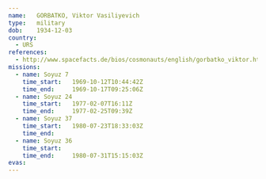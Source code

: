 ```yaml
---
name:	GORBATKO, Viktor Vasiliyevich
type:	military
dob:	1934-12-03
country:
  - URS
references:
  - http://www.spacefacts.de/bios/cosmonauts/english/gorbatko_viktor.htm
missions:
  - name: Soyuz 7
    time_start:   1969-10-12T10:44:42Z
    time_end:     1969-10-17T09:25:06Z
  - name: Soyuz 24
    time_start:   1977-02-07T16:11Z
    time_end:     1977-02-25T09:39Z
  - name: Soyuz 37
    time_start:   1980-07-23T18:33:03Z
    time_end:     
  - name: Soyuz 36
    time_start:   
    time_end:     1980-07-31T15:15:03Z
evas:
---
```

